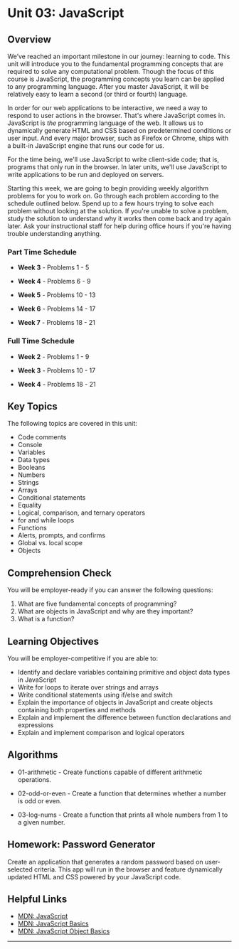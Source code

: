 # Unit 03: JavaScript

## Overview

We’ve reached an important milestone in our journey: learning to code. This unit will introduce you to the fundamental programming concepts that are required to solve any computational problem. Though the focus of this course is JavaScript, the programming concepts you learn can be applied to any programming language. After you master JavaScript, it will be relatively easy to learn a second (or third or fourth) language.

In order for our web applications to be interactive, we need a way to respond to user actions in the browser. That's where JavaScript comes in. JavaScript is _the_ programming language of the web. It allows us to dynamically generate HTML and CSS based on predetermined conditions or user input. And every major browser, such as Firefox or Chrome, ships with a built-in JavaScript engine that runs our code for us.

For the time being, we'll use JavaScript to write client-side code; that is, programs that only run in the browser. In later units, we'll use JavaScript to write applications to be run and deployed on servers.

Starting this week, we are going to begin providing weekly algorithm problems for you to work on. Go through each problem according to the schedule outlined below. Spend up to a few hours trying to solve each problem without looking at the solution. If you're unable to solve a problem, study the solution to understand why it works then come back and try again later. Ask your instructional staff for help during office hours if you're having trouble understanding anything.

### Part Time Schedule

- **Week 3** - Problems 1 - 5

- **Week 4** - Problems 6 - 9

- **Week 5** - Problems 10 - 13

- **Week 6** - Problems 14 - 17

- **Week 7** - Problems 18 - 21

### Full Time Schedule

- **Week 2** - Problems 1 - 9

- **Week 3** - Problems 10 - 17

- **Week 4** - Problems 18 - 21

## Key Topics

The following topics are covered in this unit:

- Code comments
- Console
- Variables
- Data types
- Booleans
- Numbers
- Strings
- Arrays
- Conditional statements
- Equality
- Logical, comparison, and ternary operators
- for and while loops
- Functions
- Alerts, prompts, and confirms
- Global vs. local scope
- Objects

## Comprehension Check

You will be employer-ready if you can answer the following questions:

1. What are five fundamental concepts of programming?
2. What are objects in JavaScript and why are they important?
3. What is a function?

## Learning Objectives

You will be employer-competitive if you are able to:

- Identify and declare variables containing primitive and object data types in JavaScript
- Write for loops to iterate over strings and arrays
- Write conditional statements using if/else and switch
- Explain the importance of objects in JavaScript and create objects containing both properties and methods
- Explain and implement the difference between function declarations and expressions
- Explain and implement comparison and logical operators

## Algorithms

- 01-arithmetic - Create functions capable of different arithmetic operations.

- 02-odd-or-even - Create a function that determines whether a number is odd or even.

- 03-log-nums - Create a function that prints all whole numbers from 1 to a given number.

## Homework: Password Generator

Create an application that generates a random password based on user-selected criteria. This app will run in the browser and feature dynamically updated HTML and CSS powered by your JavaScript code.

## Helpful Links

- [MDN: JavaScript](https://developer.mozilla.org/en-US/docs/Web/JavaScript)
- [MDN: JavaScript Basics](https://developer.mozilla.org/en-US/docs/Learn/Getting_started_with_the_web/JavaScript_basics)
- [MDN: JavaScript Object Basics](https://developer.mozilla.org/en-US/docs/Learn/JavaScript/Objects/Basics)

---
